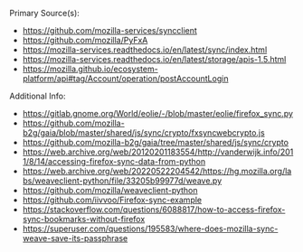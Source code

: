 
Primary Source(s):

 - https://github.com/mozilla-services/syncclient
 - https://github.com/mozilla/PyFxA
 - https://mozilla-services.readthedocs.io/en/latest/sync/index.html
- https://mozilla-services.readthedocs.io/en/latest/storage/apis-1.5.html
 - https://mozilla.github.io/ecosystem-platform/api#tag/Account/operation/postAccountLogin

Additional Info:

 - https://gitlab.gnome.org/World/eolie/-/blob/master/eolie/firefox_sync.py
 - https://github.com/mozilla-b2g/gaia/blob/master/shared/js/sync/crypto/fxsyncwebcrypto.js
 - https://github.com/mozilla-b2g/gaia/tree/master/shared/js/sync/crypto
 - https://web.archive.org/web/20120201183554/http://vanderwijk.info/2011/8/14/accessing-firefox-sync-data-from-python
 - https://web.archive.org/web/20220522204542/https://hg.mozilla.org/labs/weaveclient-python/file/33205b99977d/weave.py
 - https://github.com/mozilla/weaveclient-python
 - https://github.com/iivvoo/Firefox-sync-example
 - https://stackoverflow.com/questions/6088817/how-to-access-firefox-sync-bookmarks-without-firefox
 - https://superuser.com/questions/195583/where-does-mozilla-sync-weave-save-its-passphrase